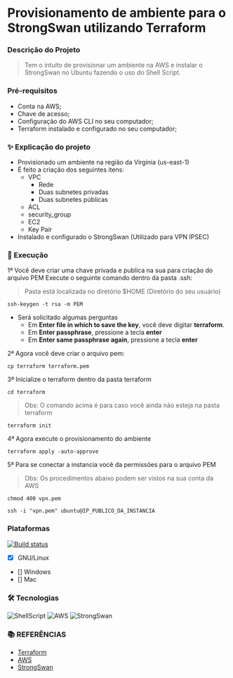 # Provisionamento de ambiente para o StrongSwan utilizando Terraform

### Descrição do Projeto
> Tem o intuito de provisionar um ambiente na AWS e instalar o StrongSwan no Ubuntu
> fazendo o uso do Shell Script.
### Pré-requisitos

- Conta na AWS;
- Chave de acesso;
- Configuração do AWS CLI no seu computador;
- Terraform instalado e configurado no seu computador;

### ✨ Explicação do projeto
- Provisionado um ambiente na região da Virginia (us-east-1)
- É feito a criação dos seguintes itens:
    - VPC
        - Rede
        - Duas subnetes privadas
        - Duas subnetes públicas
    - ACL
    - security_group
    - EC2
    - Key Pair
- Instalado e configurado o StrongSwan (Utilizado para VPN IPSEC)

### 🚀 Execução

1ª Você deve criar uma chave privada e publica na sua para criação do arquivo PEM
Execute o seguinte comando dentro da pasta .ssh:
> Pasta está localizada no diretório $HOME (Diretório do seu usuário)

```console
ssh-keygen -t rsa -m PEM
```

- Será solicitado algumas perguntas
    - Em **Enter file in which to save the key**, você deve digitar **terraform**.
    - Em **Enter passphrase**, pressione a tecla **enter**
    - Em **Enter same passphrase again**, pressione a tecla **enter**

2ª Agora você deve criar o arquivo pem:

```console
cp terraform terraform.pem
```

3ª Inicialize o terraform dentro da pasta terraform

```console
cd terraform
```
> Obs: O comando acima é para caso você ainda não esteja na pasta terraform

```console
terraform init
```

4ª Agora execute o provisionamento do ambiente

```console
terraform apply -auto-approve
```

5ª Para se conectar a instancia você da permissões para o arquivo PEM

> Obs: Os procedimentos abaixo podem ser vistos na sua conta da AWS

```console
chmod 400 vpn.pem
```

```console
ssh -i "vpn.pem" ubuntu@IP_PUBLICO_DA_INSTANCIA
```

### Plataformas

[![Build status](https://img.shields.io/github/workflow/status/simple-icons/simple-icons/Verify/develop?logo=github)](https://github.com/simple-icons/simple-icons/actions?query=workflow%3AVerify+branch%3Adevelop)

- [x] GNU/Linux
- [] Windows
- [] Mac

### 🛠 Tecnologias

![ShellScript](https://img.shields.io/badge/-ShellScript-000000?style=for-the-badge&logo=gnu-bash&logoColor=white)
![AWS](https://img.shields.io/badge/-AWS-000000?style=for-the-badge&logo=amazonaws&logoColor=white)
![StrongSwan](https://img.shields.io/badge/-StrongSwan-000000?style=for-the-badge&logo=strongswan-bash&logoColor=white)


### **:books: REFERÊNCIAS**

- [Terraform](https://registry.terraform.io/providers/hashicorp/aws/latest/docs)
- [AWS](https://aws.amazon.com/pt/cli/)
- [StrongSwan](https://wiki.strongswan.org/projects/strongswan/wiki/UserDocumentation)
